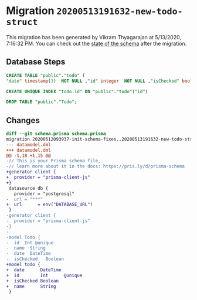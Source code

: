 # Migration `20200513191632-new-todo-struct`

This migration has been generated by Vikram Thyagarajan at 5/13/2020, 7:16:32 PM.
You can check out the [state of the schema](./schema.prisma) after the migration.

## Database Steps

```sql
CREATE TABLE "public"."todo" (
"date" timestamp(3)  NOT NULL ,"id" integer  NOT NULL ,"isChecked" boolean  NOT NULL ,"name" text  NOT NULL )

CREATE UNIQUE INDEX "todo.id" ON "public"."todo"("id")

DROP TABLE "public"."Todo";
```

## Changes

```diff
diff --git schema.prisma schema.prisma
migration 20200512093937-init-schema-fixes..20200513191632-new-todo-struct
--- datamodel.dml
+++ datamodel.dml
@@ -1,18 +1,15 @@
-// This is your Prisma schema file,
-// learn more about it in the docs: https://pris.ly/d/prisma-schema
+generator client {
+  provider = "prisma-client-js"
+}
 datasource db {
   provider = "postgresql"
-  url = "***"
+  url      = env("DATABASE_URL")
 }
-generator client {
-  provider = "prisma-client-js"
-}
-
-model Todo {
-  id  Int @unique
-  name  String
-  date  DateTime
-  isChecked   Boolean
+model todo {
+  date      DateTime
+  id        Int      @unique
+  isChecked Boolean
+  name      String
 }
```


